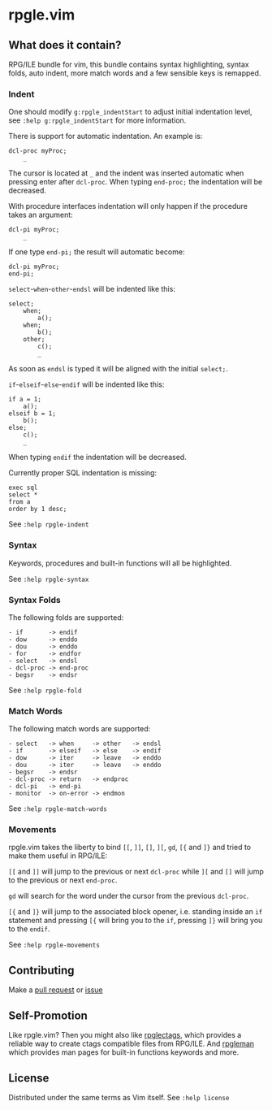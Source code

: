 rpgle.vim
=========

What does it contain?
---------------------

RPG/ILE bundle for vim, this bundle contains syntax highlighting, syntax folds,
auto indent, more match words and a few sensible keys is remapped.

### Indent

One should modify `g:rpgle_indentStart` to adjust initial indentation level,
see `:help g:rpgle_indentStart` for more information.

There is support for automatic indentation. An example is:

    dcl-proc myProc;
        _

The cursor is located at `_` and the indent was inserted automatic when
pressing enter after `dcl-proc`. When typing `end-proc;` the indentation will
be decreased.

With procedure interfaces indentation will only happen if the procedure takes
an argument:

    dcl-pi myProc;
        _

If one type `end-pi;` the result will automatic become:

    dcl-pi myProc;
    end-pi;

`select`-`when`-`other`-`endsl` will be indented like this:

    select;
        when;
            a();
        when;
            b();
        other;
            c();
            _

As soon as `endsl` is typed it will be aligned with the initial `select;`.

`if`-`elseif`-`else`-`endif` will be indented like this:

    if a = 1;
        a();
    elseif b = 1;
        b();
    else;
        c();
        _

When typing `endif` the indentation will be decreased.

Currently proper SQL indentation is missing:

    exec sql
    select *
    from a
    order by 1 desc;

See `:help rpgle-indent`

### Syntax

Keywords, procedures and built-in functions will all be highlighted.

See `:help rpgle-syntax`

### Syntax Folds

The following folds are supported:

    - if       -> endif
    - dow      -> enddo
    - dou      -> enddo
    - for      -> endfor
    - select   -> endsl
    - dcl-proc -> end-proc
    - begsr    -> endsr

See `:help rpgle-fold`

### Match Words

The following match words are supported:

    - select   -> when     -> other   -> endsl
    - if       -> elseif   -> else    -> endif
    - dow      -> iter     -> leave   -> enddo
    - dou      -> iter     -> leave   -> enddo
    - begsr    -> endsr
    - dcl-proc -> return   -> endproc
    - dcl-pi   -> end-pi
    - monitor  -> on-error -> endmon

See `:help rpgle-match-words`

### Movements

rpgle.vim takes the liberty to bind `[[`, `]]`, `[]`, `][`, `gd`, `[{` and `]}`
and tried to make them useful in RPG/ILE:

`[[` and `]]` will jump to the previous or next `dcl-proc` while `][` and `[]`
will jump to the previous or next `end-proc`.

`gd` will search for the word under the cursor from the previous `dcl-proc`.

`[{` and `]}` will jump to the associated block opener, i.e. standing inside an
`if` statement and pressing `[{` will bring you to the `if`, pressing `]}` will
bring you to the `endif`.

See `:help rpgle-movements`

Contributing
------------

Make a [pull request](https://github.com/andlrc/rpgle.vim/pulls) or
[issue](https://github.com/andlrc/rpgle.vim/issues)

Self-Promotion
--------------

Like rpgle.vim? Then you might also like
[rpglectags](https://github.com/andlrc/rpglectags), which provides a reliable
way to create ctags compatible files from RPG/ILE.  And
[rpgleman](https://github.com/andlrc/rpgleman) which provides man pages for
built-in functions keywords and more.

License
-------

Distributed under the same terms as Vim itself. See `:help license`
